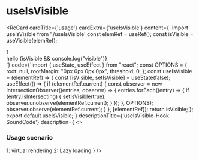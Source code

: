 # useIsVisible 
<RcCard
  cardTitle={'usage'}
  cardExtra={'useIsVisible'}
  content={
`import useIsVisible from './useIsVisible'
const elemRef = useRef();
const isVisible = useVisible(elemRef);
<div style={{ height: "145vh", width: '100%' }}>1</div>
<div ref={elemRef}>hello {isVisible && console.log("visible")}</div>`}
  code={`import { useState, useEffect } from "react";
const OPTIONS = {
  root: null,
  rootMargin: "0px 0px 0px 0px",
  threshold: 0,
};
const useIsVisible = (elementRef) => {
  const [isVisible, setIsVisible] = useState(false);
  useEffect(() => {
    if (elementRef.current) {
      const observer = new IntersectionObserver((entries, observer) => {
        entries.forEach((entry) => {
          if (entry.isIntersecting) {
            setIsVisible(true);
            observer.unobserve(elementRef.current);
          }
        });
      }, OPTIONS);
      observer.observe(elementRef.current);
    }
  }, [elementRef]);
  return isVisible;
};
export default useIsVisible;`}
  descriptionTitle={'useIsVisible-Hook SoundCode'}
  description={
    <> 
      <h3>Usage scenario</h3>
      <span>1: virtual rendering</span>
      <span>2: Lazy loading</span>
    </>
  }
/>